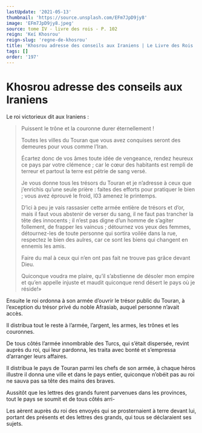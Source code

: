 ```yaml
---
lastUpdate: '2021-05-13'
thumbnail: 'https://source.unsplash.com/EFm7JpD9jy8'
image: 'EFm7JpD9jy8.jpeg'
source: tome IV - livre des rois - P. 102
reign: 'Keï Khosrou'
reign-slug: 'regne-de-khosrou'
title: 'Khosrou adresse des conseils aux Iraniens | Le Livre des Rois | Shâhnâmeh'
tags: []
order: '197'
---
```


# Khosrou adresse des conseils aux Iraniens

Le roi victorieux dit aux Iraniens :

> Puissent le trône et la couronne durer éternellement !
>
> Toutes les villes du Touran que vous avez conquises seront des demeures pour vous comme l’Iran.
>
> Écartez donc de vos âmes toute idée de vengeance, rendez heureux ce pays par votre clémence ; car le cœur des habitants est rempli de terreur et partout la terre est pétrie de sang versé.
>
> Je vous donne tous les trésors du Touran et je n’adresse à ceux que j’enrichis qu’une seule prière : faites des efforts pour pratiquer le bien ; vous avez éprouvé le froid, l03 amenez le printemps.
>
> D’ici à peu je vais rassasier cette armée entière de trésors et d’or, mais il faut vous abstenir de verser du sang, il ne faut pas trancher la tête des innocents ; il n’est pas digne d’un homme de s’agiter follement, de frapper les vaincus ; détournez vos yeux des femmes, détournez-les de toute personne qui sortira voilée dans la rue, respectez le bien des aulres, car ce sont les biens qui changent en ennemis les amis.
>
> Faire du mal à ceux qui n’en ont pas fait ne trouve pas grâce devant Dieu.
>
> Quiconque voudra me plaire, qu’il s’abstienne de désoler mon empire et qu’en appelle injuste et maudit quiconque rend désert le pays où je réside!»

Ensuite le roi ordonna à son armée d’ouvrir le trésor public du Touran, à l’exception du trésor privé du noble Afrasiab, auquel personne n’avait accès.

Il distribua tout le reste à l’armée, l’argent, les armes, les trônes et les couronnes.

De tous côtés l’armée innombrable des Turcs, qui s’était dispersée, revint auprès du roi, qui leur pardonna, les traita avec bonté et s’empressa d’arranger leurs affaires.

Il distribua le pays de Touran parmi les chefs de son armée, à chaque héros illustre il donna une ville et dans le pays entier, quiconque n’obéit pas au roi ne sauva pas sa tête des mains des braves.

Aussitôt que les lettres des grands furent parvenues dans les provinces, tout le pays se soumit et de tous côtés arri-

Les aèrent auprès du roi des envoyés qui se prosternaient à terre devant lui, portant des présents et des lettres des grands, qui tous se déclaraient ses sujets.
